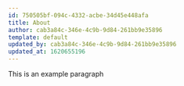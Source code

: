 ```yaml
---
id: 750505bf-094c-4332-acbe-34d45e448afa
title: About
author: cab3a84c-346e-4c9b-9d84-261bb9e35896
template: default
updated_by: cab3a84c-346e-4c9b-9d84-261bb9e35896
updated_at: 1620655196
---
```

This is an example paragraph